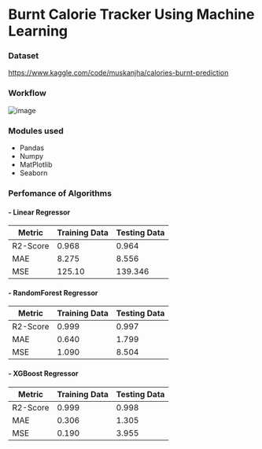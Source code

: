 # Burnt Calorie Tracker Using Machine Learning

### Dataset 
https://www.kaggle.com/code/muskanjha/calories-burnt-prediction

### Workflow
![image](https://github.com/user-attachments/assets/2cd833a2-5fde-4376-9f80-4497604125f6)

### Modules used
- Pandas
- Numpy
- MatPlotlib
- Seaborn
  
### Perfomance of Algorithms
#### - Linear Regressor
  |      Metric     |  Training Data  |   Testing Data  |
  |-----------------|-----------------|-----------------|
  |    R2-Score     |       0.968     |      0.964      |
  |       MAE       |       8.275     |      8.556      |
  |       MSE       |      125.10     |     139.346     |


#### - RandomForest Regressor
  |      Metric     |  Training Data  |   Testing Data  |
  |-----------------|-----------------|-----------------|
  |    R2-Score     |       0.999     |      0.997      |
  |       MAE       |       0.640     |      1.799      |
  |       MSE       |       1.090     |      8.504      |


#### - XGBoost Regressor
  |      Metric     |  Training Data  |   Testing Data  |
  |-----------------|-----------------|-----------------|
  |    R2-Score     |       0.999     |      0.998      |
  |       MAE       |       0.306     |      1.305      |
  |       MSE       |       0.190     |      3.955      |




      
